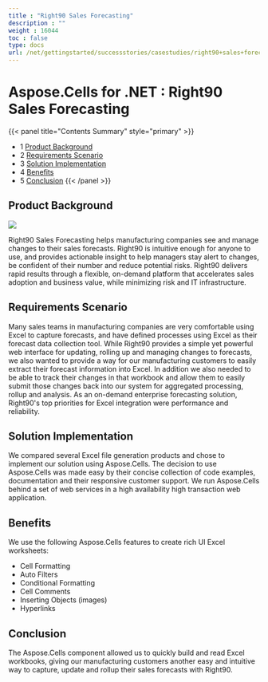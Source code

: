 ```yaml
---
title : "Right90 Sales Forecasting" 
description : "" 
weight : 16044 
toc : false
type: docs
url: /net/gettingstarted/successstories/casestudies/right90+sales+forecasting/
---
```


# Aspose.Cells for .NET : Right90 Sales Forecasting


{{< panel title="Contents Summary" style="primary" >}}
*   1 [Product Background](#product-background)
*   2 [Requirements Scenario](#requirements-scenario)
*   3 [Solution Implementation](#solution-implementation)
*   4 [Benefits](#benefits)
*   5 [Conclusion](#conclusion)
{{< /panel >}}
## Product Background

![](https://docs2.aspose.com/cells/net/attachments/5018430/5114877.png)

Right90 Sales Forecasting helps manufacturing companies see and manage changes to their sales forecasts. Right90 is intuitive enough for anyone to use, and provides actionable insight to help managers stay alert to changes, be confident of their number and reduce potential risks. Right90 delivers rapid results through a flexible, on-demand platform that accelerates sales adoption and business value, while minimizing risk and IT infrastructure.

## Requirements Scenario

Many sales teams in manufacturing companies are very comfortable using Excel to capture forecasts, and have defined processes using Excel as their forecast data collection tool. While Right90 provides a simple yet powerful web interface for updating, rolling up and managing changes to forecasts, we also wanted to provide a way for our manufacturing customers to easily extract their forecast information into Excel. In addition we also needed to be able to track their changes in that workbook and allow them to easily submit those changes back into our system for aggregated processing, rollup and analysis. As an on-demand enterprise forecasting solution, Right90's top priorities for Excel integration were performance and reliability.

## Solution Implementation

We compared several Excel file generation products and chose to implement our solution using Aspose.Cells. The decision to use Aspose.Cells was made easy by their concise collection of code examples, documentation and their responsive customer support. We run Aspose.Cells behind a set of web services in a high availability high transaction web application.

## Benefits

We use the following Aspose.Cells features to create rich UI Excel worksheets:

*   Cell Formatting
*   Auto Filters
*   Conditional Formatting
*   Cell Comments
*   Inserting Objects (images)
*   Hyperlinks

## Conclusion

The Aspose.Cells component allowed us to quickly build and read Excel workbooks, giving our manufacturing customers another easy and intuitive way to capture, update and rollup their sales forecasts with Right90.


